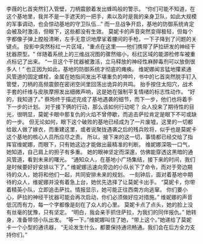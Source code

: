 李薇的匕首突然钉入管壁，刀柄震颤着发出蜂鸣般的警示。
“你们可能不知道，在这个基地里，我并不是一手遮天的一把手，素以及时是我的亲身卫队，如此大规模的军事调动，也会惊动基地的守卫队伍...”
而一旦战争开启，基地的防御系统肯定会被及时激活，但眼下，这些都没有生效。
莫妮卡的声音突然变得极轻，但每个字都像子弹上膛般清晰，左手无意识地摩挲着腰间的手枪，一下子降到了问题的关键点。
投影中突然标红一片区域，"重点在这里——他们携带了萨拉研发的神经干扰器原型。"
伴随着系统上的三维战况图的骤然缩小，标红区域的能源检修车被重点标记了出来。
“一旦这个干扰器被激活，立马释放的神经性麻醉毒剂可以放倒很多人！”
也正因为如此，基地的防御系统才彻底的瘫痪。
维妮娜闻言猛地攥紧通风管道的固定螺栓，金属在她指间发出不堪重负的呻吟，书中的匕首突然脱手钉入管壁，刀柄的高频震颤在密闭空间里回荡出诡异的共鸣。
抬手按住太阳穴，战术手套的纤维与皮肤摩擦发出细微声响，这是她在强制平复情绪的标志性动作。
“好的，我知道了。”
蔡玲终于描述完成了基地遇袭的细节，而下一步，他们也将着手下一步的计划。
对于接下俩的行动，那么该如何行动呢？
众人投来了期待性的目光，很明显，莫妮卡眼中那复仇的火焰不曾停歇，而追击萨拉肯定是眼下不可或缺的一步。
但无论如何，眼下这个破败的基地已经成为了一片废墟，这里的一切都给敌人做了嫁衣，而重建这里，或者说聚拢遇袭之后的残兵败将，似乎也是莫妮卡这个基地的核心人员所应尽之责。
所以，接下来的这一切，事情都已经交给了指挥官维妮娜，而眼下，只有她这边才能做出最精准的判断。
维妮娜深吸一口气，她知道，自己肩上的担子有多重。
她的眼神坚定而深邃，仿佛能穿透这黑暗的通风管道，看到未来的曙光。
“通知众人，在基地小广场集结，接下来的时间，我们是时候要好好安排以下了。”
维妮娜迅速向旁边的小队长下了命令，而对于旁边期待的众人，她将和他们一起，共同安排未来的规划。
一刻钟后，面对着基地中期待的众人，维妮娜并没有着急上台，她优先选择了让莫妮卡出手。
“莫妮卡，你带着精英小队，立即追击萨拉。情报显示，她可能正往西南方向逃窜。
你们要小心，萨拉的神经干扰器可能会再次启动，你们必须做好应对措施。”
维妮娜的声音低沉而有力，每一个字都像是刻在了众人的心里。
莫妮卡点了点头，她的脸上没有丝毫的犹豫，只有坚定。
“明白，我会亲手抓住萨拉，为我们的同伴报仇。”
她转身，准备带领小队出发。
“等一下。”维妮娜叫住了她，“带上这个。”她递给了莫妮卡一个小型的通讯器，
“无论发生什么，都要保持通讯畅通。我们会在后方全力支持你们。”
